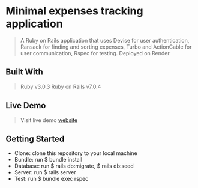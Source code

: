 # **Minimal expenses tracking application**
> A Ruby on Rails application that uses Devise for user authentication, Ransack for finding and sorting expenses,
Turbo and ActionCable for user communication, Rspec for testing. Deployed on Render

## Built With
>Ruby v3.0.3
>Ruby on Rails v7.0.4

## Live Demo
>Visit live demo [website](expenses-tracking.onrender.com)

## Getting Started
- Clone: clone this repository to your local machine
- Bundle: run $ bundle install
- Database: run $ rails db:migrate, $ rails db:seed
- Server: run $ rails server
- Test: run $ bundle exec rspec
